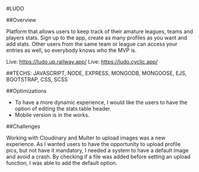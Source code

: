 #LUDO

##Overview

Platform that allows users to keep track of their amature leagues, teams and players stats. Sign up to the app, create as many profiles as you want and add stats. Other users from the same team or league can access your entries as well, so everybody knows who the MVP is.

Live: https://ludo.up.railway.app/ 
Live: https://ludo.cyclic.app/

##TECHS: JAVASCRIPT, NODE, EXPRESS, MONGODB, MONGOOSE, EJS, BOOTSTRAP, CSS, SCSS

##Optimizations

* To have a more dynamic experience, I would like the users to have the option of editing the stats table header.
* Mobile version is in the works.

##Challenges

Working with Cloudinary and Multer to upload images was a new experience. As I wanted users to have the opportunity to upload profile pics, but not have it mandatory, I needed a system to have a default image and avoid a crash. By checking if a file was added before setting an upload function, I was able to add the default option.


